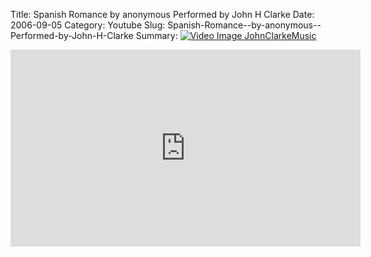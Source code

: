 Title: Spanish Romance  by anonymous  Performed by John H Clarke
Date: 2006-09-05
Category: Youtube
Slug: Spanish-Romance--by-anonymous--Performed-by-John-H-Clarke
Summary: <a href="/Spanish-Romance--by-anonymous--Performed-by-John-H-Clarke.html"><img src="https://i.ytimg.com/vi/3qzVTQyjkEw/hqdefault.jpg" alt="Video Image JohnClarkeMusic"></a>

<iframe width="560" height="315" src="https://www.youtube.com/embed/3qzVTQyjkEw" title="YouTube video player" frameborder="0" allow="accelerometer; autoplay; clipboard-write; encrypted-media; gyroscope; picture-in-picture" allowfullscreen></iframe>

